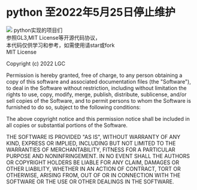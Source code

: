 # python 至2022年5月25日停止维护

![](https://img.shields.io/badge/license-MIT-blue)
python实现的项目们  
参照GL3,MIT License等开源代码协议，  
本代码仅供学习和参考，如需使用请star或fork  
MIT License

Copyright (c) 2022 LGC

Permission is hereby granted, free of charge, to any person obtaining a copy
of this software and associated documentation files (the "Software"), to deal
in the Software without restriction, including without limitation the rights
to use, copy, modify, merge, publish, distribute, sublicense, and/or sell
copies of the Software, and to permit persons to whom the Software is
furnished to do so, subject to the following conditions:

The above copyright notice and this permission notice shall be included in all
copies or substantial portions of the Software.

THE SOFTWARE IS PROVIDED "AS IS", WITHOUT WARRANTY OF ANY KIND, EXPRESS OR
IMPLIED, INCLUDING BUT NOT LIMITED TO THE WARRANTIES OF MERCHANTABILITY,
FITNESS FOR A PARTICULAR PURPOSE AND NONINFRINGEMENT. IN NO EVENT SHALL THE
AUTHORS OR COPYRIGHT HOLDERS BE LIABLE FOR ANY CLAIM, DAMAGES OR OTHER
LIABILITY, WHETHER IN AN ACTION OF CONTRACT, TORT OR OTHERWISE, ARISING FROM,
OUT OF OR IN CONNECTION WITH THE SOFTWARE OR THE USE OR OTHER DEALINGS IN THE
SOFTWARE.


